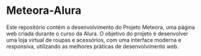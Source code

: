 # Meteora-Alura
Este repositório contém o desenvolvimento do Projeto Meteora, uma página web criada durante o curso da Alura. O objetivo do projeto é desenvolver uma loja virtual de roupas e acessórios, com uma interface moderna e responsiva, utilizando as melhores práticas de desenvolvimento web.
